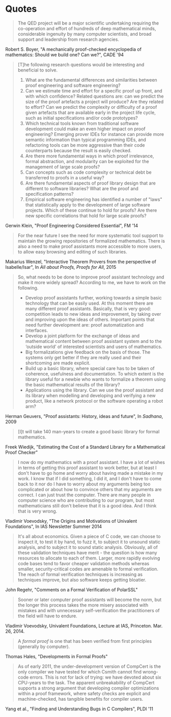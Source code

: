 Quotes
======

> The QED project will be a major scientific undertaking requiring the co-operation and effort of hundreds of deep mathematical minds, considerable ingenuity by many computer scientists, and broad support and leadership from research agencies.

Robert S. Boyer, "A mechanically proof-checked encyclopedia of mathematics: Should we build one? Can we?", CADE '94

> [T]he following research questions would be interesting and beneficial to solve.
> 1. What are the fundamental differences and similarities between proof engineering and software engineering?
> 2. Can we estimate time and effort for a specific proof up front, and with which confidence? Related questions are: can we predict the size of the proof artefacts a project will produce? Are they related to effort? Can we predict the complexity or difficulty of a proof given artefacts that are available early in the project life cycle, such as initial specifications and/or code prototypes?
> 3. Which technical tools known from traditional software development could make an even higher impact on proof engineering? Emerging prover IDEs for instance can provide more semantic information than typical programming IDEs, and refactoring tools can be more aggressive than their code counterparts because the result is easily checked.
> 4. Are there more fundamental ways in which proof irrelevance, formal abstraction, and modularity can be exploited for the management of large scale proofs?
> 5. Can concepts such as code complexity or technical debt be transferred to proofs in a useful way?
> 6. Are there fundamental aspects of proof library design that are different to software libraries? What are the proof and specification patterns?
> 7. Empirical software engineering has identified a number of "laws" that statistically apply to the development of large software projects. Which of these continue to hold for proofs? Are there new specific correlations that hold for large scale proofs?

Gerwin Klein, "Proof Engineering Considered Essential", FM '14

> For the near future I see the need for more systematic tool support to maintain the growing repositories of formalized mathematics. There is also a need to make proof assistants more accessible to more users, to allow easy browsing and editing of such libraries.

Makarius Wenzel, "Interactive Theorem Provers from the perspective of Isabelle/Isar", In _All about Proofs, Proofs for All_, 2015

> So, what needs to be done to improve proof assistant technology and make it more widely spread? According to me, we have to work on the following.
> * Develop proof assistants further, working towards a simple basic technology that can be easily used. At this moment there are many different proof assistants. Basically, that is very good: competition leads to new ideas and improvement, by taking over and improving upon the ideas of others. Important points that need further development are: proof automatization and interfaces.
> * Develop a joint platform for the exchange of ideas and mathematical content between proof assistant system and to the ‘outside world’ of interested scientists and users of mathematics.
> * Big formalizations give feedback on the basis of those. The systems only get better if they are really used and their shortcoming are made explicit.
> * Build up a basic library, where special care has to be taken of coherence, usefulness and documentation. To which extent is the library useful for a newbie who wants to formalize a theorem using the basic mathematical results of the library?
> * Applications using the library. Can we use the proof assistant and its library when modelling and developing and verifying a new product, like a network protocol or the software operating a robot arm?

Herman Geuvers, "Proof assistants: History, ideas and future", In _Sadhana_, 2009

> [I]t will take 140 man-years to create a good basic library for formal mathematics.

Freek Wiedijk, "Estimating the Cost of a Standard Library for a Mathematical Proof Checker"

> I now do my mathematics with a proof assistant. I have a lot of wishes in terms of getting this proof assistant to work better, but at least I don't have to go home and worry about having made a mistake in my work. I know that if I did something, I did it, and I don't have to come back to it nor do I have to worry about my arguments being too complicated or about how to convince others that my arguments are correct. I can just trust the computer. There are many people in computer science who are contributing to our program, but most mathematicians still don't believe that it is a good idea. And I think that is very wrong.

Vladimir Voevodsky, "The Origins and Motivations of Univalent Foundations", In IAS Newsletter Summer 2014

> It's all about economics. Given a piece of C code, we can choose to inspect it, to test it by hand, to fuzz it, to subject it to unsound static analysis, and to subject it to sound static analysis. Obviously, all of these validation techniques have merit - the question is how many resources to allocate to each of them. Larger, more rapidly evolving code bases tend to favor cheaper validation methods whereas smaller, security-critical codes are amenable to formal verification. The reach of formal verification techniques is increasing as techniques improve, but also software keeps getting bloatier.

John Regehr, "Comments on a Formal Verification of PolarSSL"

> Sooner or later computer proof assistants will become the norm, but the longer this process takes the more misery associated with mistakes and with unnecessary self-verification the practitioners of the field will have to endure.

Vladimir Voevodsky, Univalent Foundations, Lecture at IAS, Princeton. Mar. 26, 2014.

>  A _formal proof_ is one that has been verified from first principles (generally by computer).

Thomas Hales, "Developments in Formal Proofs"

> As of early 2011, the under-development version of CompCert is the only compiler we have tested for which Csmith cannot find wrong-code errors. This is not for lack of trying: we have devoted about six CPU-years to the task. The apparent unbreakability of CompCert supports a strong argument that developing compiler optimizations within a proof framework, where safety checks are explicit and machine-checked, has tangible benefits for compiler users.

Yang et al., "Finding and Understanding Bugs in C Compilers", PLDI '11
